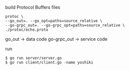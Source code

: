 

build Protocol Buffers files
```
protoc \
--go_out=. --go_opt=paths=source_relative \
--go-grpc_out=. --go-grpc_opt=paths=source_relative \
./protoc/echo.proto
```
go_out -> data code
go-grpc_out -> service code

run
```
$ go run server/server.go
$ go run client/client.go -name yoshiki
```
